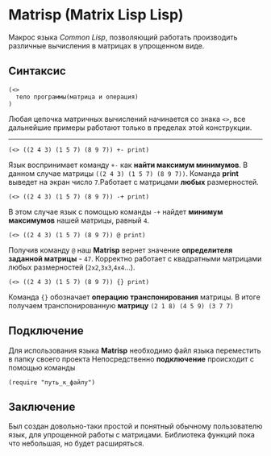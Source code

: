 # Matrisp (Matrix Lisp Lisp)

Макрос языка _Common Lisp_, позволяющий работать производить различные вычисления в матрицах в упрощенном виде. 


## Синтаксис

```common-lisp
(<>
  тело программы(матрица и операция)
)
```

Любая цепочка матричных вычислений начинается со знака `<>`, все дальнейшие примеры работают только в пределах этой конструкции.  

----------------------------------------------------------------------------------------------------------------------------------------

```common-lisp
(<> ((2 4 3) (1 5 7) (8 9 7)) +- print) 
```

Язык воспринимает команду `+-` как __найти максимум минимумов__.
В данном случае матрицы `((2 4 3) (1 5 7) (8 9 7))`.
Команда __print__ выведет на экран число `7`.Работает с матрицами __любых__ размерностей.





```common-lisp
(<> ((2 4 3) (1 5 7) (8 9 7)) -+ print) 
```

В этом случае язык с помощью команды `-+` найдет __минимум максимумов__ нашей матрицы, равный `4`.




```common-lisp
(<> ((2 4 3) (1 5 7) (8 9 7)) @ print)
```

Получив команду `@` наш __Matrisp__ вернет значение __определителя заданной матрицы__ -  `47`.
Корректно работает с квадратными матрицами любых размерностей (`2x2`,`3x3`,`4x4`...).




```common-lisp
(<> ((2 4 3) (1 5 7) (8 9 7)) {} print)
```

Команда `{}` обозначает __операцию транспонирования__ матрицы. В итоге получаем транспонированную __матрицу__ `(2 1 8) (4 5 9) (3 7 7)`

## Подключение

Для использования языка __Matrisp__ необходимо файл языка переместить в папку своего проекта
Непосредственно __подключение__ происходит с помощью команды

```common-lisp
(require "путь_к_файлу")
```


## Заключение

Был создан довольно-таки простой и понятный обычному пользователю язык, для упрощенной работы с матрицами.
Библиотека функций пока что небольшая, но будет расширяться.
